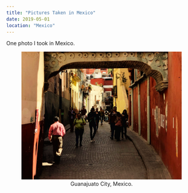 ```yaml
---
title: "Pictures Taken in Mexico"
date: 2019-05-01
location: "Mexico"
---
```


One photo I took in Mexico.

<figure>
  <img src="/images/mexico1.jpg">
  <center>
  <figcaption>Guanajuato City, Mexico.</figcaption>
  </center>
</figure>
